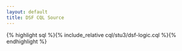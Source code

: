```yaml
---
layout: default
title: DSF CQL Source
---
```


{% highlight sql %}{% include_relative cql/stu3/dsf-logic.cql %}{% endhighlight %}
